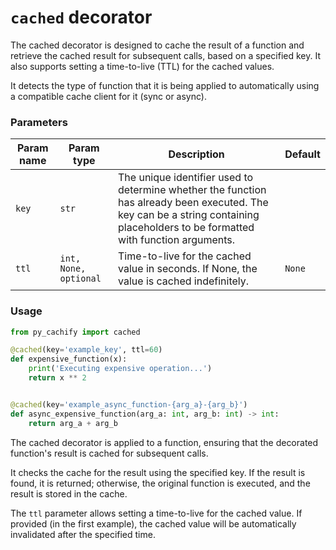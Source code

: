 # `cached` decorator

The cached decorator is designed to cache the result of a function and retrieve the cached result for subsequent calls, based on a specified key. 
It also supports setting a time-to-live (TTL) for the cached values.

It detects the type of function that it is being applied to automatically using a compatible cache client for it (sync or async).


### Parameters

| Param name | Param type            | Description                                                                                                                                                                      | Default |
|------------|-----------------------|----------------------------------------------------------------------------------------------------------------------------------------------------------------------------------|---------|
| `key`      | `str`                 | The unique identifier used to determine whether the function has already been executed. The key can be a string containing placeholders to be formatted with function arguments. |         |
| `ttl`      | `int, None, optional` | Time-to-live for the cached value in seconds. If None, the value is cached indefinitely.                                                                                         | `None`  |


### Usage
```python
from py_cachify import cached

@cached(key='example_key', ttl=60)
def expensive_function(x):
    print('Executing expensive operation...')
    return x ** 2


@cached(key='example_async_function-{arg_a}-{arg_b}')
def async_expensive_function(arg_a: int, arg_b: int) -> int:
    return arg_a + arg_b

```

The cached decorator is applied to a function, ensuring that the decorated function's result is cached for subsequent calls.

It checks the cache for the result using the specified key. If the result is found, 
it is returned; otherwise, the original function is executed, and the result is stored in the cache.

The `ttl` parameter allows setting a time-to-live for the cached value. 
If provided (in the first example), the cached value will be automatically invalidated after the specified time.
